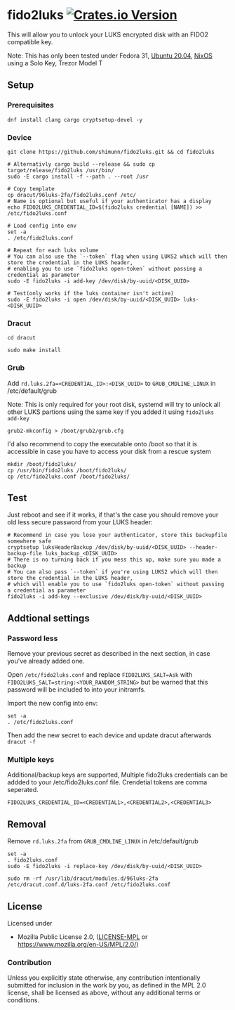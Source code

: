 # fido2luks [![Crates.io Version](https://img.shields.io/crates/v/fido2luks.svg)](https://crates.io/crates/fido2luks)

This will allow you to unlock your LUKS encrypted disk with an FIDO2 compatible key.

Note: This has only been tested under Fedora 31, [Ubuntu 20.04](initramfs-tools/), [NixOS](https://nixos.org/nixos/manual/#sec-luks-file-systems-fido2) using a Solo Key, Trezor Model T

## Setup

### Prerequisites

```
dnf install clang cargo cryptsetup-devel -y
```

### Device

```
git clone https://github.com/shimunn/fido2luks.git && cd fido2luks

# Alternativly cargo build --release && sudo cp target/release/fido2luks /usr/bin/
sudo -E cargo install -f --path . --root /usr

# Copy template
cp dracut/96luks-2fa/fido2luks.conf /etc/
# Name is optional but useful if your authenticator has a display
echo FIDO2LUKS_CREDENTIAL_ID=$(fido2luks credential [NAME]) >> /etc/fido2luks.conf

# Load config into env
set -a
. /etc/fido2luks.conf

# Repeat for each luks volume
# You can also use the `--token` flag when using LUKS2 which will then store the credential in the LUKS header,
# enabling you to use `fido2luks open-token` without passing a credential as parameter
sudo -E fido2luks -i add-key /dev/disk/by-uuid/<DISK_UUID>

# Test(only works if the luks container isn't active)
sudo -E fido2luks -i open /dev/disk/by-uuid/<DISK_UUID> luks-<DISK_UUID>

```

### Dracut

```
cd dracut

sudo make install
```

### Grub

Add `rd.luks.2fa=<CREDENTIAL_ID>:<DISK_UUID>` to `GRUB_CMDLINE_LINUX` in /etc/default/grub

Note: This is only required for your root disk, systemd will try to unlock all other LUKS partions using the same key if you added it using `fido2luks add-key`

```
grub2-mkconfig > /boot/grub2/grub.cfg
```

I'd also recommend to copy the executable onto /boot so that it is accessible in case you have to access your disk from a rescue system

```
mkdir /boot/fido2luks/
cp /usr/bin/fido2luks /boot/fido2luks/
cp /etc/fido2luks.conf /boot/fido2luks/
```

## Test

Just reboot and see if it works, if that's the case you should remove your old less secure password from your LUKS header:

```
# Recommend in case you lose your authenticator, store this backupfile somewhere safe
cryptsetup luksHeaderBackup /dev/disk/by-uuid/<DISK_UUID> --header-backup-file luks_backup_<DISK_UUID>
# There is no turning back if you mess this up, make sure you made a backup
# You can also pass `--token` if you're using LUKS2 which will then store the credential in the LUKS header,
# which will enable you to use `fido2luks open-token` without passing a credential as parameter
fido2luks -i add-key --exclusive /dev/disk/by-uuid/<DISK_UUID>
```

## Addtional settings

### Password less

Remove your previous secret as described in the next section, in case you've already added one.

Open `/etc/fido2luks.conf` and replace `FIDO2LUKS_SALT=Ask` with `FIDO2LUKS_SALT=string:<YOUR_RANDOM_STRING>`
but be warned that this password will be included to into your initramfs.

Import the new config into env:

```
set -a
. /etc/fido2luks.conf
```

Then add the new secret to each device and update dracut afterwards `dracut -f`

### Multiple keys

Additional/backup keys are supported, Multiple fido2luks credentials can be addded to your /etc/fido2luks.conf file. Crendetial tokens are comma seperated.

```
FIDO2LUKS_CREDENTIAL_ID=<CREDENTIAL1>,<CREDENTIAL2>,<CREDENTIAL3>

```

## Removal

Remove `rd.luks.2fa` from `GRUB_CMDLINE_LINUX` in /etc/default/grub
```
set -a
. fido2luks.conf
sudo -E fido2luks -i replace-key /dev/disk/by-uuid/<DISK_UUID>

sudo rm -rf /usr/lib/dracut/modules.d/96luks-2fa /etc/dracut.conf.d/luks-2fa.conf /etc/fido2luks.conf
```


## License

Licensed under

 * Mozilla Public License 2.0, ([LICENSE-MPL](LICENSE-MPL) or https://www.mozilla.org/en-US/MPL/2.0/)

### Contribution

Unless you explicitly state otherwise, any contribution intentionally
submitted for inclusion in the work by you, as defined in the MPL 2.0
license, shall be licensed as above, without any additional terms or
conditions.

